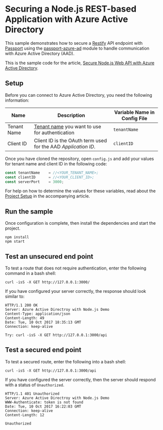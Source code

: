 # Securing a Node.js REST-based Application with Azure Active Directory

This sample demonstrates how to secure a [Restify](http://restify.com/) API endpoint with [Passport](http://passportjs.org/) using the [passport-azure-ad](https://github.com/AzureAD/passport-azure-ad) module to handle communication with Azure Active Directory (AAD). 

This is the sample code for the article, [Secure Node.js Web API with Azure Active Directory](https://docs.microsoft.com/azure/active-directory/develop/active-directory-devquickstarts-webapi-nodejs).

## Setup
Before you can connect to Azure Active Directory, you need the following information:

| Name  | Description | Variable Name in Config File |
| ------------- | ------------- | ------------- |
| Tenant Name  | [Tenant name](https://docs.microsoft.com/azure/active-directory/develop/active-directory-howto-tenant) you want to use for authentication | `tenantName`  |
| Client ID  | Client ID is the OAuth term used for the AAD _Application ID_. |  `clientID`  |

Once you have cloned the repository, open `config.js` and add your values for tenant name and client ID in the following code:

```JavaScript
const tenantName    = //<YOUR_TENANT_NAME>;
const clientID      = //<YOUR_CLIENT_ID>;
const serverPort    = 3000;
```

For help on how to determine the values for these variables, read about the [Project Setup](https://docs.microsoft.com/azure/active-directory/develop/active-directory-devquickstarts-webapi-nodejs#create-the-sample-project) in the accompanying article.

## Run the sample
Once configuration is complete, then install the dependencies and start the project.

```Shell
npm install
npm start
```

## Test an unsecured end point

To test a route that does not require authentication, enter the following command in a bash shell:

```Shell
curl -isS -X GET http://127.0.0.1:3000/
```
If you have configured your server correctly, the response should look similar to:

```Shell
HTTP/1.1 200 OK
Server: Azure Active Directroy with Node.js Demo
Content-Type: application/json
Content-Length: 49
Date: Tue, 10 Oct 2017 18:35:13 GMT
Connection: keep-alive

Try: curl -isS -X GET http://127.0.0.1:3000/api
```

## Test a secured end point
To test a secured route, enter the following into a bash shell:

```Shell
curl -isS -X GET http://127.0.0.1:3000/api
```
If you have configured the server correctly, then the server should respond with a status of `Unauthorized`.

```Shell
HTTP/1.1 401 Unauthorized
Server: Azure Active Directroy with Node.js Demo
WWW-Authenticate: token is not found
Date: Tue, 10 Oct 2017 16:22:03 GMT
Connection: keep-alive
Content-Length: 12

Unauthorized
```